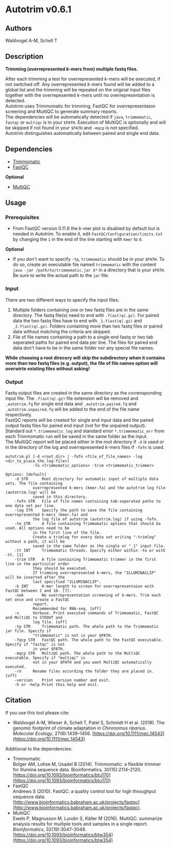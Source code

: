 # Autotrim v0.6.1

## Authors
Waldvogel A-M, Schell T

## Description
__Trimming (overrepresented *k*-mers from) multiple fastq files.__

After each trimming a test for overrepresented *k*-mers will be executed, if not switched off. Any overrepresented *k*-mers found will be added to a global list and the trimming will be repeated on the original input files together with the overrepesented *k*-mers until no overrepresentation is detected.  
Autotrim uses Trimmomatic for trimming, FastQC for overrepresentaion screening and MultiQC to generate summary reports.  
The dependencies will be automatically detected if `java`, `trimmomatic`, `fastqc` or `multiqc` is in your `$PATH`. Execution of MultiQC is optionally and will be skipped if not found in your `$PATH` and `-mqcp` is not specified.  
Autotrim distinguishes automatically between paired and single end data.

## Dependencies
- [Trimmomatic](http://www.usadellab.org/cms/?page=trimmomatic)
- [FastQC](https://www.bioinformatics.babraham.ac.uk/projects/fastqc/)

__Optional__
- [MultiQC](http://multiqc.info/)

## Usage
### Prerequisites
- From FastQC version 0.11.6 the *k*-mer plot is disabled by default but is needed in Autotrim. To enable it, edit `FastQC/Configuration/limits.txt` by changing the `1` in the end of the line starting with `kmer` to `0`.

__Optional__
- If you don't want to specify `-tp`, `trimmomatic` should be in your `$PATH`. To do so, create an executable file named `trimmomatic` with the content `java -jar /path/to/trimmomatic.jar $*` in a directory that is your `$PATH`. Be sure to write the actual path to the `jar` file.
### Input
There are two different ways to specify the input files:

1. Multiple folders containing one or two fastq files are in the same directory. The fastq file(s) need to end with `.f(ast)q(.gz)`. For paired data the two fastq files have to end with `_1.f(ast)q(.gz)` and `_2.f(ast)q(.gz)`. Folders containing more than two fastq files or paired data without matching the criteria are skipped.
2. File of file names containing a path to a single end fastq or two tab seperated paths for paired end data per line. The files for paired end data don't have to be in the same folder nor any special file names.

__While choosing a root direcory will skip the subdirectory when it contains more than two fastq files (e.g. output), the file of file names option will overwirte existing files without asking!__

### Output
Fastq output files are created in the same directory as the corrensponding input file.
The `.f(ast)q(.gz)` file extension will be removed and `_autotrim.fq` for single end data and `_autotrim.paired.fq` and `_autotrim.unpaired.fq` will be added to the end of the file name respectively.  
FastQC reports will be created for single end input data and the paired output fastq files for paired end input (not for the unpaired output).  
Standard out `*.trimmomatic_log` and standard error `*.trimmomatic_err` from each Trimmomatic run will be saved in the same folder as the input.  
The MultiQC report will be placed either in the root directory if `-d` is used or in the directory of the log and overrepresented *k*-mers files if `-fofn` is used.

```
autotrim.pl [-d <root_dir> | -fofn <file_of_file_names> -log <dir_to_place_the_log-file>]
            -to <trimmomatic_options> -trim <trimmomatic_trimmer>

Options: [default]
	-d STR		Root directory for automatic input of multiple data sets. The file containing
			overrepresented k-mers (kmer.fa) and the autotrim log file (autotrim.log) will be
			saved in this directory.
	-fofn STR	File of file names containing tab-seperated paths to one data set per line.
	-log STR	Specify the path to save the file containing overrepresented k-mers (kmer.fa) and
			the log file of autotrim (autotrim.log) if using -fofn.
	-to STR		A file containing Trimmomatic options that should be used. All options need to be
			in the first line of the file.
			Create a trimlog for every data set writing "-trimlog" without a path, it will be
			saved in the same folder as the single or "_1" input file.
	-tt INT		Trimmomatic threads. Specify either within -to or with -tt. [1]
	-trim STR	A file containing Trimmomatic trimmer in the first line in the particular order
			they should be executed.
			If trimming overrepresented k-mers, the "ILLUMINACLIP" will be inserted after the
			last specified "ILLUMINACLIP".
	-k INT		K-mer length to screen for overrepresentaion with FastQC between 2 and 10. [7].
	-nok		No overrepresentation screening of k-mers. Trim each set once and create a FastQC
			report.
			Recommended for RNA-seq. [off]
	-v		Verbose. Print executed commands of Trimmomatic, FastQC and MultiQC to STDOUT and
			log file. [off]
	-tp STR		Trimmomatic path. The whole path to the Trimmomatic jar file. Specify if
			"trimmomatic" is not in your $PATH.
	-fqcp STR	FastQC path. The whole path to the FastQC executable. Specify if "fastqc" is not
			in your $PATH.
	-mqcp STR	MultiQC path. The whole path to the MultiQC executable. Specify if "multiqc" is
			not in your $PATH and you want MultiQC automatically executed.
	-rn		Rename files according the folder they are placed in. [off]
	-version	Print version number and exit.
	-h or -help	Print this help and exit.
```

## Citation
If you use this tool please cite:

- Waldvogel A-M, Wieser A, Schell T, Patel S, Schmidt H et al. (2018). The genomic footprint of climate adaptation in *Chironomus riparius*. *Molecular Ecology*, 27(6):1439–1456. [https://doi.org/10.1111/mec.14543](https://doi.org/10.1111/mec.14543)

Additional to the dependencies:

- Trimmomatic  
Bolger AM, Lohse M, Usadel B (2014). Trimmomatic: a flexible trimmer for Illumina sequence data. Bioinformatics, 30(15):2114–2120. [https://doi.org/10.1093/bioinformatics/btu170](https://doi.org/10.1093/bioinformatics/btu170)
- FastQC  
Andrews S (2010). FastQC: a quality control tool for high throughput sequence data. [http://www.bioinformatics.babraham.ac.uk/projects/fastqc](http://www.bioinformatics.babraham.ac.uk/projects/fastqc).
- MultiQC  
Ewels P, Magnusson M, Lundin S, Käller M (2016). MultiQC: summarize analysis results for multiple tools and samples in a single report. *Bioinformatics*, 32(19):3047–3048. [https://doi.org/10.1093/bioinformatics/btw354](https://doi.org/10.1093/bioinformatics/btw354)

